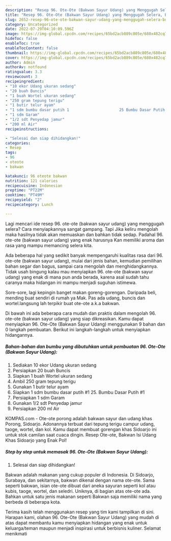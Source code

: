 ```yaml
---
description: "Resep 96. Ote-Ote (Bakwan Sayur Udang) yang Menggugah Selera, Buat Buka Puasa Bikin Ngiler"
title: "Resep 96. Ote-Ote (Bakwan Sayur Udang) yang Menggugah Selera, Buat Buka Puasa Bikin Ngiler"
slug: 2652-resep-96-ote-ote-bakwan-sayur-udang-yang-menggugah-selera-buat-buka-puasa-bikin-ngiler
category: Uncategorized
date: 2022-07-29T04:10:09.596Z
image: https://img-global.cpcdn.com/recipes/65bd2acb889c805e/680x482cq70/96-ote-ote-bakwan-sayur-udang-foto-resep-utama.jpg
hideToc: false
enableToc: true
enableTocContent: false
thumbnail: https://img-global.cpcdn.com/recipes/65bd2acb889c805e/680x482cq70/96-ote-ote-bakwan-sayur-udang-foto-resep-utama.jpg
cover: https://img-global.cpcdn.com/recipes/65bd2acb889c805e/680x482cq70/96-ote-ote-bakwan-sayur-udang-foto-resep-utama.jpg
author: Admin
authorAv: notfound
ratingvalue: 3.3
reviewcount: 3
recipeingredient:
- "10 ekor Udang ukuran sedang"
- "20 buah Buncis"
- "1 buah Wortel ukuran sedang"
- "250 gram tepung terigu"
- "1 butir telur ayam"
- "1 sdm bumbu dasar putih 1                      25 Bumbu Dasar Putih 1"
- "1 sdm Garam"
- "1/2 sdt Penyedap jamur"
- "200 ml Air"
recipeinstructions:

- "Selesai dan siap dihidangkan!"
categories:
- Resep
tags:
- 96
- oteote
- bakwan

katakunci: 96 oteote bakwan 
nutrition: 121 calories
recipecuisine: Indonesian
preptime: "PT22M"
cooktime: "PT49M"
recipeyield: "2"
recipecategory: Lunch

---
```



Lagi mencari ide resep 96. ote-ote (bakwan sayur udang) yang menggugah selera? Cara menyiapkannya sangat gampang. Tapi Jika keliru mengolah maka hasilnya tidak akan memuaskan dan bahkan tidak sedap. Padahal 96. ote-ote (bakwan sayur udang) yang enak harusnya Kan memiliki aroma dan rasa yang mampu memancing selera kita.


Ada beberapa hal yang sedikit banyak mempengaruhi kualitas rasa dari 96. ote-ote (bakwan sayur udang), mulai dari jenis bahan, kemudian pemilihan bahan segar dan bagus, sampai cara mengolah dan menghidangkannya. Tidak usah bingung kalau mau menyiapkan 96. ote-ote (bakwan sayur udang) yang enak di mana pun anda berada, karena asal sudah tahu caranya maka hidangan ini mampu menjadi suguhan istimewa.

Sore-sore, lagi kepingin banget makan goreng-gorengan. Daripada beli, mending buat sendiri di rumah ya Mak. Pas ada udang, buncis dan wortel.langsung lah terpikir buat ote-ote a.k.a bakwan.


Di bawah ini ada beberapa cara mudah dan praktis dalam mengolah 96. ote-ote (bakwan sayur udang) yang siap dikreasikan. Kamu dapat menyiapkan 96. Ote-Ote (Bakwan Sayur Udang) menggunakan 9 bahan dan 0 langkah pembuatan. Berikut ini langkah-langkah untuk menyiapkan hidangannya.

<!--inarticleads1-->

##### Bahan-bahan dan bumbu yang dibutuhkan untuk pembuatan 96. Ote-Ote (Bakwan Sayur Udang):

1. Sediakan 10 ekor Udang ukuran sedang
1. Persiapkan 20 buah Buncis
1. Siapkan 1 buah Wortel ukuran sedang
1. Ambil 250 gram tepung terigu
1. Gunakan 1 butir telur ayam
1. Siapkan 1 sdm bumbu dasar putih #1                      25. Bumbu Dasar Putih #1
1. Persiapkan 1 sdm Garam
1. Gunakan 1/2 sdt Penyedap jamur
1. Persiapkan 200 ml Air


KOMPAS.com - Ote-ote porong adalah bakwan sayur dan udang khas Porong, Sidoarjo. Adonannya terbuat dari tepung terigu campur udang, taoge, wortel, dan kol. Kamu dapat membuat gorengan khas Sidoarjo ini untuk stok camilan saat cuaca dingin. Resep Ote-ote, Bakwan Isi Udang Khas Sidoarjo yang Enak Pol! 

<!--inarticleads2-->

##### Step by step untuk memasak 96. Ote-Ote (Bakwan Sayur Udang):


1. Selesai dan siap dihidangkan!

Bakwan adalah makanan yang cukup populer di Indonesia. Di Sidoarjo, Surabaya, dan sekitarnya, bakwan dikenal dengan nama ote-ote. Sama seperti bakwan, isian ote-ote dibuat dari aneka sayuran seperti kol atau kubis, taoge, wortel, dan seledri. Uniknya, di bagian atas ote-ote ada. Bahkan untuk satu jenis makanan seperti Bakwan saja memiliki nama yang berbeda di beberapa kota. 

Terima kasih telah menggunakan resep yang tim kami tampilkan di sini. Harapan kami, olahan 96. Ote-Ote (Bakwan Sayur Udang) yang mudah di atas dapat membantu kamu menyiapkan hidangan yang enak untuk keluarga/teman maupun menjadi inspirasi untuk berbisnis kuliner. Selamat menikmati
